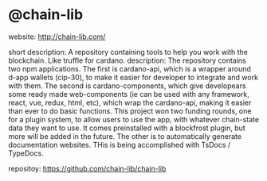 # @chain-lib

website: http://chain-lib.com/

short description: A repository containing tools to help you work with the blockchain. Like truffle for cardano.
description: The repository contains two npm applications. The first is cardano-api, which is a wrapper around d-app wallets (cip-30), to make it easier for developer to integrate and work with them. The second is cardano-components, which give developears some ready made web-components (ie can be used with any framework, react, vue, redux, html, etc), which wrap the cardano-api, making it easier than ever to do basic functions. This project won two funding rounds, one for a plugin system, to allow users to use the app, with whatever chain-state data they want to use. It comes preinstalled with a blockfrost plugin, but more will be added in the future. The other is to automatically generate documentation websites. THis is being accomplished with TsDocs / TypeDocs.

repositoy: https://github.com/chain-lib/chain-lib
